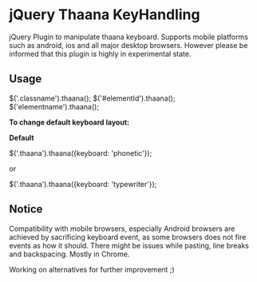 jQuery Thaana KeyHandling
============================

jQuery Plugin to manipulate thaana keyboard. Supports mobile platforms such as android, ios and all major desktop browsers. However please 
be informed that this plugin is highly in experimental state.

## Usage

  $('.classname').thaana();
  $('#elementId').thaana();
  $('elementname').thaana();
  
**To change default keyboard layout:**

**Default**

  $('.thaana').thaana({keyboard: 'phonetic'});
  
or

  $('.thaana').thaana({keyboard: 'typewriter'});

## Notice

Compatibility with mobile browsers, especially Android browsers are achieved by sacrificing keyboard event, as some browsers does not fire events as how it should. There might be issues while pasting,
line breaks and backspacing. Mostly in Chrome.

Working on alternatives for further improvement ;)
